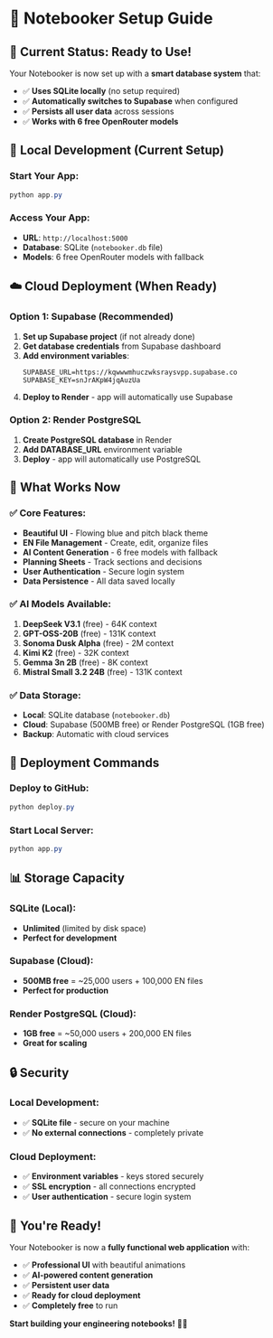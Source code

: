 # 🚀 Notebooker Setup Guide

## 🎯 **Current Status: Ready to Use!**

Your Notebooker is now set up with a **smart database system** that:
- ✅ **Uses SQLite locally** (no setup required)
- ✅ **Automatically switches to Supabase** when configured
- ✅ **Persists all user data** across sessions
- ✅ **Works with 6 free OpenRouter models**

## 🔧 **Local Development (Current Setup)**

### **Start Your App:**
```powershell
python app.py
```

### **Access Your App:**
- **URL**: `http://localhost:5000`
- **Database**: SQLite (`notebooker.db` file)
- **Models**: 6 free OpenRouter models with fallback

## ☁️ **Cloud Deployment (When Ready)**

### **Option 1: Supabase (Recommended)**
1. **Set up Supabase project** (if not already done)
2. **Get database credentials** from Supabase dashboard
3. **Add environment variables**:
   ```
   SUPABASE_URL=https://kqwwwmhuczwksraysvpp.supabase.co
   SUPABASE_KEY=snJrAKpW4jqAuzUa
   ```
4. **Deploy to Render** - app will automatically use Supabase

### **Option 2: Render PostgreSQL**
1. **Create PostgreSQL database** in Render
2. **Add DATABASE_URL** environment variable
3. **Deploy** - app will automatically use PostgreSQL

## 🎯 **What Works Now**

### ✅ **Core Features:**
- **Beautiful UI** - Flowing blue and pitch black theme
- **EN File Management** - Create, edit, organize files
- **AI Content Generation** - 6 free models with fallback
- **Planning Sheets** - Track sections and decisions
- **User Authentication** - Secure login system
- **Data Persistence** - All data saved locally

### ✅ **AI Models Available:**
1. **DeepSeek V3.1** (free) - 64K context
2. **GPT-OSS-20B** (free) - 131K context
3. **Sonoma Dusk Alpha** (free) - 2M context
4. **Kimi K2** (free) - 32K context
5. **Gemma 3n 2B** (free) - 8K context
6. **Mistral Small 3.2 24B** (free) - 131K context

### ✅ **Data Storage:**
- **Local**: SQLite database (`notebooker.db`)
- **Cloud**: Supabase (500MB free) or Render PostgreSQL (1GB free)
- **Backup**: Automatic with cloud services

## 🚀 **Deployment Commands**

### **Deploy to GitHub:**
```powershell
python deploy.py
```

### **Start Local Server:**
```powershell
python app.py
```

## 📊 **Storage Capacity**

### **SQLite (Local):**
- **Unlimited** (limited by disk space)
- **Perfect for development**

### **Supabase (Cloud):**
- **500MB free** = ~25,000 users + 100,000 EN files
- **Perfect for production**

### **Render PostgreSQL (Cloud):**
- **1GB free** = ~50,000 users + 200,000 EN files
- **Great for scaling**

## 🔒 **Security**

### **Local Development:**
- ✅ **SQLite file** - secure on your machine
- ✅ **No external connections** - completely private

### **Cloud Deployment:**
- ✅ **Environment variables** - keys stored securely
- ✅ **SSL encryption** - all connections encrypted
- ✅ **User authentication** - secure login system

## 🎉 **You're Ready!**

Your Notebooker is now a **fully functional web application** with:
- ✅ **Professional UI** with beautiful animations
- ✅ **AI-powered content generation**
- ✅ **Persistent user data**
- ✅ **Ready for cloud deployment**
- ✅ **Completely free** to run

**Start building your engineering notebooks!** 🚀✨
